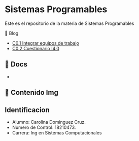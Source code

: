 # Sistemas Programables

Este es el repositorio de la materia de Sistemas Programables

:blue_book: Blog

- [C0.1 Integrar equipos de trabajo](Blog/C0.1_Integrar_equipos_de_trabajo.md)
- [C0.2 Cuestionario I4.0](Blog/C0.2_Cuestionario_I4.0.md)

:blue_book: Docs
-
-

:blue_book: Contenido Img
-

## Identificacion
- Alumno: Carolina Dominguez Cruz.
- Numero de Control: 18210473.
- Carrera: Ing en Sistemas Computacionales
